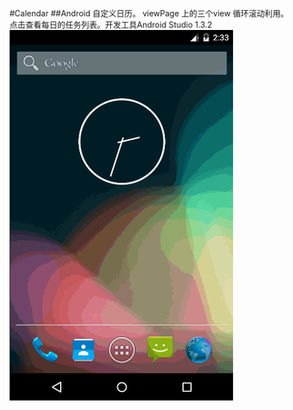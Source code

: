 #Calendar
##Android 自定义日历。
viewPage 上的三个view 循环滚动利用。点击查看每日的任务列表。开发工具Android Studio 1.3.2  
![calendar](https://github.com/AndyFightting/Adnroid-/blob/master/sample.gif)
